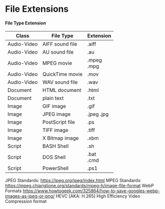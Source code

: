 # File Extensions

#### File Type Extension

| Class | File Type | Extension |  
| --- | --- | --- |  
| Audio-Video | AIFF sound file | .aiff |  
| Audio-Video | AU sound file | .au |  
| Audio-Video | MPEG movie | .mpeg <BR> .mpg |  
| Audio-Video | QuickTime movie | .mov |  
| Audio-Video | WAV sound file | .wav |  
| Document | HTML document | .html |  
| Document | plain text | .txt |  
| Image | GIF image | .gif |  
| Image | JPEG image | .jpeg <BM> .jpg |  
| Image | PostScript file | .ps |  
| Image | TIFF image | .tiff |  
| Image | X Bitmap image | .xbm |  
| Script | BASH Shell | .sh |  
| Script | DOS Shell | .bat <BR> .cmd |  
| Script | PowerShell | .ps1 |  
   
JPEG Standards: https://jpeg.org/jpeg/index.html 
MPEG Standards: https://mpeg.chiariglione.org/standards/mpeg-h/image-file-format
WebP Formats    https://www.howtogeek.com/325864/how-to-save-googles-webp-images-as-jpeg-or-png/ 
HEVC [AKA: H.265]    High Efficiency Video Compression format
  
  
